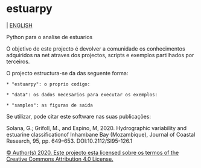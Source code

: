 # estuarpy
| [ENGLISH](./README.md)


Python para o analise de estuarios

O objetivo de este projecto é devolver a comunidade os conhecimentos adquiridos 
na net atraves dos projectos, scripts e exemplos partilhados por terceiros.

O projecto estructura-se da das seguente forma: 

    * "estuarpy": o proprio codigo:
      
    * "data": os dados necesarios para executar os exemplos:
        
    * "samples": as figuras de saida



Se utilizar, pode citar este software nas suas publicações:

Solana, G.; Grifoll, M., and Espino, M, 2020. Hydrographic variability and 
estuarine classificationof Inhambane Bay (Mozambique), Journal of Coastal 
Research, 95, pp. 649–653. DOI:10.2112/SI95-126.1

[© Author(s) 2020. Este projecto esta licensed sobre os termos of the Creative Commons Attribution 4.0 License.](./LICENCE.md) 
